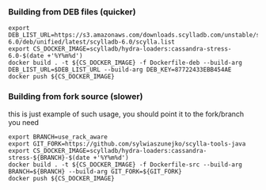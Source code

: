 
### Building from DEB files (quicker)

```
export DEB_LIST_URL=https://s3.amazonaws.com/downloads.scylladb.com/unstable/scylla/branch-6.0/deb/unified/latest/scylladb-6.0/scylla.list
export CS_DOCKER_IMAGE=scylladb/hydra-loaders:cassandra-stress-6.0-$(date +'%Y%m%d')
docker build . -t ${CS_DOCKER_IMAGE} -f Dockerfile-deb --build-arg DEB_LIST_URL=$DEB_LIST_URL --build-arg DEB_KEY=87722433EBB454AE
docker push ${CS_DOCKER_IMAGE}
```

### Building from fork source (slower)

this is just example of such usage, you should point it to the fork/branch you need

```
export BRANCH=use_rack_aware
export GIT_FORK=https://github.com/sylwiaszunejko/scylla-tools-java
export CS_DOCKER_IMAGE=scylladb/hydra-loaders:cassandra-stress-${BRANCH}-$(date +'%Y%m%d')
docker build . -t ${CS_DOCKER_IMAGE} -f Dockerfile-src --build-arg BRANCH=${BRANCH} --build-arg GIT_FORK=${GIT_FORK}
docker push ${CS_DOCKER_IMAGE}
```
